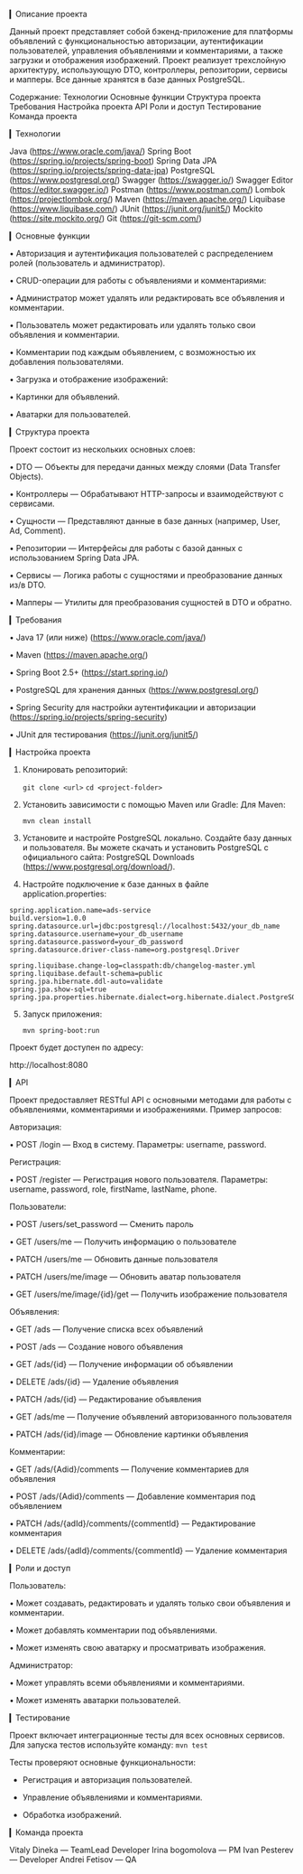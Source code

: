 ▎Описание проекта

Данный проект представляет собой бэкенд-приложение для платформы объявлений с функциональностью авторизации, аутентификации пользователей, управления объявлениями и комментариями, а также загрузки и отображения изображений. Проект реализует трехслойную архитектуру, использующую DTO, контроллеры, репозитории, сервисы и мапперы. Все данные хранятся в базе данных PostgreSQL.

Содержание:
Технологии
Основные функции
Структура проекта
Требования
Настройка проекта
API
Роли и доступ
Тестирование
Команда проекта

▎Технологии

Java (https://www.oracle.com/java/)
Spring Boot (https://spring.io/projects/spring-boot)
Spring Data JPA (https://spring.io/projects/spring-data-jpa)
PostgreSQL (https://www.postgresql.org/)
Swagger (https://swagger.io/)
Swagger Editor (https://editor.swagger.io/)
Postman (https://www.postman.com/)
Lombok (https://projectlombok.org/)
Maven (https://maven.apache.org/)
Liquibase (https://www.liquibase.com/)
JUnit (https://junit.org/junit5/)
Mockito (https://site.mockito.org/)
Git (https://git-scm.com/)


▎Основные функции

• Авторизация и аутентификация пользователей с распределением ролей (пользователь и администратор).

  
• CRUD-операции для работы с объявлениями и комментариями:

  • Администратор может удалять или редактировать все объявления и комментарии.

  • Пользователь может редактировать или удалять только свои объявления и комментарии.

  
• Комментарии под каждым объявлением, с возможностью их добавления пользователями.

• Загрузка и отображение изображений:

  • Картинки для объявлений.

  • Аватарки для пользователей.


▎Структура проекта

Проект состоит из нескольких основных слоев:

• DTO — Объекты для передачи данных между слоями (Data Transfer Objects).

• Контроллеры — Обрабатывают HTTP-запросы и взаимодействуют с сервисами.

• Сущности — Представляют данные в базе данных (например, User, Ad, Comment).

• Репозитории — Интерфейсы для работы с базой данных с использованием Spring Data JPA.

• Сервисы — Логика работы с сущностями и преобразование данных из/в DTO.

• Мапперы — Утилиты для преобразования сущностей в DTO и обратно.


▎Требования

• Java 17 (или ниже) (https://www.oracle.com/java/)

• Maven (https://maven.apache.org/)

• Spring Boot 2.5+ (https://start.spring.io/)

• PostgreSQL для хранения данных (https://www.postgresql.org/)

• Spring Security для настройки аутентификации и авторизации (https://spring.io/projects/spring-security)

• JUnit для тестирования (https://junit.org/junit5/)


▎Настройка проекта

1. Клонировать репозиторий:

   ```git clone <url>```
  ```cd <project-folder>```

2. Установить зависимости с помощью Maven или Gradle: Для Maven:

      ```mvn clean install```
   
3. Установите и настройте PostgreSQL локально. Создайте базу данных и пользователя.
Вы можете скачать и установить PostgreSQL с официального сайта: PostgreSQL Downloads (https://www.postgresql.org/download/).

4. Настройте подключение к базе данных в файле application.properties:

```
spring.application.name=ads-service
build.version=1.0.0
spring.datasource.url=jdbc:postgresql://localhost:5432/your_db_name
spring.datasource.username=your_db_username
spring.datasource.password=your_db_password
spring.datasource.driver-class-name=org.postgresql.Driver

spring.liquibase.change-log=classpath:db/changelog-master.yml
spring.liquibase.default-schema=public
spring.jpa.hibernate.ddl-auto=validate
spring.jpa.show-sql=true
spring.jpa.properties.hibernate.dialect=org.hibernate.dialect.PostgreSQLDialect
   ```

5. Запуск приложения:

      ```mvn spring-boot:run```
   

Проект будет доступен по адресу:

http://localhost:8080


▎API

Проект предоставляет RESTful API с основными методами для работы с объявлениями, комментариями и изображениями. Пример запросов:

Авторизация:

• POST /login — Вход в систему. Параметры: username, password.

Регистрация:

• POST /register — Регистрация нового пользователя. Параметры: username, password, role, firstName, lastName, phone.

Пользователи: 

• POST /users/set_password — Сменить пароль

• GET /users/me — Получить информацию о пользователе

• PATCH /users/me — Обновить данные пользователя

• PATCH /users/me/image — Обновить аватар пользователя

• GET /users/me/image/{id}/get — Получить изображение пользователя


Объявления:

• GET /ads — Получение списка всех объявлений

• POST /ads — Создание нового объявления

• GET /ads/{id} — Получение информации об объявлении

• DELETE /ads/{id} — Удаление объявления

• PATCH /ads/{id} — Редактирование объявления

• GET /ads/me — Получение объявлений авторизованного пользователя

• PATCH /ads/{id}/image — Обновление картинки объявления

Комментарии:

• GET /ads/{Adid}/comments — Получение комментариев для объявления

• POST /ads/{Adid}/comments — Добавление комментария под объявлением

• PATCH /ads/{adId}/comments/{commentId} — Редактирование комментария

• DELETE /ads/{adId}/comments/{commentId} — Удаление комментария


▎Роли и доступ

Пользователь:

• Может создавать, редактировать и удалять только свои объявления и комментарии.

• Может добавлять комментарии под объявлениями.

• Может изменять свою аватарку и просматривать изображения.

Администратор:

• Может управлять всеми объявлениями и комментариями.

• Может изменять аватарки пользователей.


▎Тестирование

Проект включает интеграционные тесты для всех основных сервисов. Для запуска тестов используйте команду:
```mvn test```

Тесты проверяют основные функциональности:

- Регистрация и авторизация пользователей.

- Управление объявлениями и комментариями.

- Обработка изображений.


▎Команда проекта

Vitaly Dineka — TeamLead Developer
Irina bogomolova — PM
Ivan Pesterev — Developer
Andrei Fetisov —  QA

